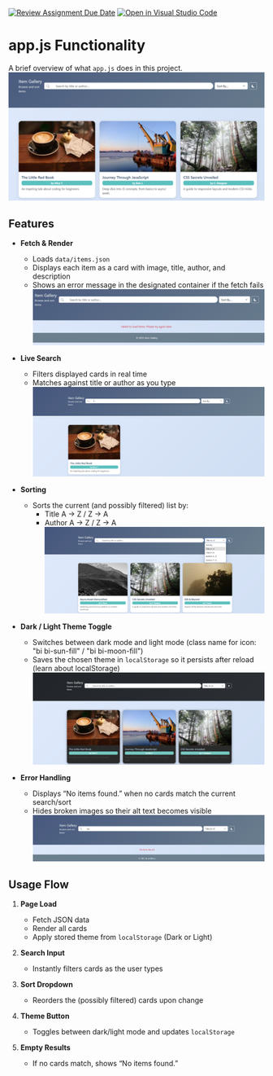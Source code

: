 [![Review Assignment Due Date](https://classroom.github.com/assets/deadline-readme-button-22041afd0340ce965d47ae6ef1cefeee28c7c493a6346c4f15d667ab976d596c.svg)](https://classroom.github.com/a/KmF3mufN)
[![Open in Visual Studio Code](https://classroom.github.com/assets/open-in-vscode-2e0aaae1b6195c2367325f4f02e2d04e9abb55f0b24a779b69b11b9e10269abc.svg)](https://classroom.github.com/online_ide?assignment_repo_id=19698382&assignment_repo_type=AssignmentRepo)
# app.js Functionality

A brief overview of what `app.js` does in this project.
![alt text](images/image.png)
## Features

- **Fetch & Render**
  - Loads `data/items.json`
  - Displays each item as a card with image, title, author, and description
  - Shows an error message in the designated container if the fetch fails
  ![alt text](images/image-1.png)

- **Live Search**
  - Filters displayed cards in real time
  - Matches against title or author as you type
  ![alt text](images/image-2.png)

- **Sorting**
  - Sorts the current (and possibly filtered) list by:
    - Title A → Z / Z → A
    - Author A → Z / Z → A
    ![alt text](images/image-3.png)

- **Dark / Light Theme Toggle**
  - Switches between dark mode and light mode (class name for icon: "bi bi-sun-fill" / "bi bi-moon-fill")
  - Saves the chosen theme in `localStorage` so it persists after reload (learn about localStorage)
  ![alt text](images/image-4.png)

- **Error Handling**
  - Displays “No items found.” when no cards match the current search/sort
  - Hides broken images so their alt text becomes visible
  ![alt text](images/image-5.png)

## Usage Flow

1. **Page Load**
   - Fetch JSON data
   - Render all cards
   - Apply stored theme from `localStorage` (Dark or Light)

2. **Search Input**
   - Instantly filters cards as the user types

3. **Sort Dropdown**
   - Reorders the (possibly filtered) cards upon change

4. **Theme Button**
   - Toggles between dark/light mode and updates `localStorage`

5. **Empty Results**
   - If no cards match, shows “No items found.”